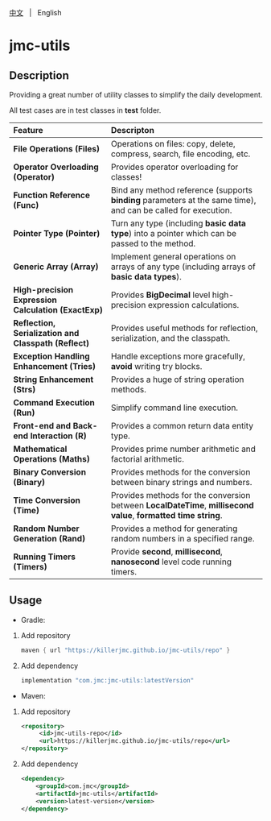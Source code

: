[中文](README.zh.md) &nbsp; | &nbsp; English

# jmc-utils

## Description

Providing a great number of utility classes to simplify the daily development.

All test cases are in test classes in **test** folder.

| Feature                                               | Descripton                                                   |
| :---------------------------------------------------- | :----------------------------------------------------------- |
| **File Operations (Files)**                           | Operations on files: copy, delete, compress, search, file encoding, etc. |
| **Operator Overloading (Operator)**                   | Provides operator overloading for classes!                   |
| **Function Reference (Func)**                         | Bind any method reference (supports **binding** parameters at the same time), and can be called for execution. |
| **Pointer Type (Pointer)**                            | Turn any type (including **basic data type**) into a pointer which can be passed to the method. |
| **Generic Array (Array)**                             | Implement general operations on arrays of any type (including arrays of **basic data types**). |
| **High-precision Expression Calculation (ExactExp)**  | Provides **BigDecimal** level high-precision expression calculations. |
| **Reflection, Serialization and Classpath (Reflect)** | Provides useful methods for reflection, serialization, and the classpath. |
| **Exception Handling Enhancement (Tries)**            | Handle exceptions more gracefully, **avoid** writing try blocks. |
| **String Enhancement (Strs)**                         | Provides a huge of string operation methods.                 |
| **Command Execution (Run)**                           | Simplify command line execution.                             |
| **Front-end and Back-end Interaction (R)**            | Provides a common return data entity type.                   |
| **Mathematical Operations (Maths)**                   | Provides prime number arithmetic and factorial arithmetic.   |
| **Binary Conversion (Binary)**                        | Provides methods for the conversion between binary strings and numbers. |
| **Time Conversion (Time)**                            | Provides methods for the conversion between **LocalDateTime**, **millisecond value**, **formatted time string**. |
| **Random Number Generation (Rand)**                   | Provides a method for generating random numbers in a specified range. |
| **Running Timers (Timers)**                           | Provide **second**, **millisecond**, **nanosecond** level code running timers. |



## Usage

+ Gradle:

1. Add repository
   ```groovy
   maven { url "https://killerjmc.github.io/jmc-utils/repo" }
   ```

2. Add dependency
   ```groovy
   implementation "com.jmc:jmc-utils:latestVersion"
   ```


+ Maven: 

1. Add repository
    ```xml
    <repository>
         <id>jmc-utils-repo</id>
         <url>https://killerjmc.github.io/jmc-utils/repo</url>
    </repository>
    ```

2. Add dependency 
    ```xml
    <dependency>
        <groupId>com.jmc</groupId>
        <artifactId>jmc-utils</artifactId>
        <version>latest-version</version>
    </dependency>
    ```
